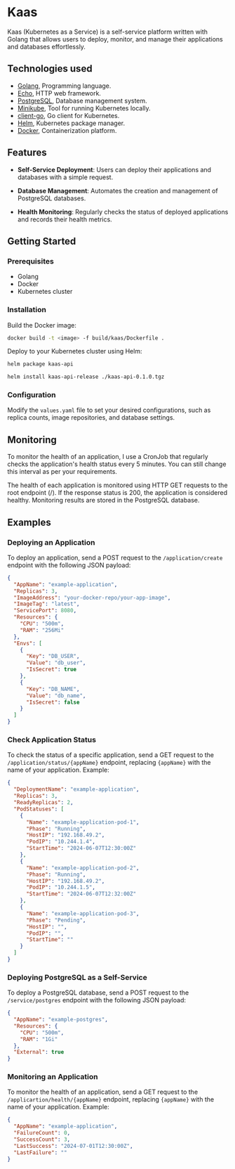 # Kaas

Kaas (Kubernetes as a Service) is a self-service platform written with Golang that allows users to deploy, monitor, and
manage their applications and databases effortlessly.

## Technologies used

- [Golang](https://golang.org/), Programming language.
- [Echo](https://echo.labstack.com/), HTTP web framework.
- [PostgreSQL](https://www.postgresql.org/), Database management system.
- [Minikube](https://minikube.sigs.k8s.io/docs/), Tool for running Kubernetes locally.
- [client-go](https://github.com/kubernetes/client-go), Go client for Kubernetes.
- [Helm](https://helm.sh/), Kubernetes package manager.
- [Docker](https://www.docker.com/), Containerization platform.

## Features

- **Self-Service Deployment**: Users can deploy their applications and databases with a simple request.

- **Database Management**: Automates the creation and management of PostgreSQL databases.

- **Health Monitoring**: Regularly checks the status of deployed applications and records their health metrics.

## Getting Started

### Prerequisites

- Golang
- Docker
- Kubernetes cluster

### Installation

Build the Docker image:

```sh
docker build -t <image> -f build/kaas/Dockerfile .
 ```

Deploy to your Kubernetes cluster using Helm:

```sh
helm package kaas-api
 ```

```sh
helm install kaas-api-release ./kaas-api-0.1.0.tgz
 ```

### Configuration

Modify the `values.yaml` file to set your desired configurations, such as replica counts, image repositories, and
database settings.

## Monitoring

To monitor the health of an application, I use a CronJob that regularly checks the application's health status every 5
minutes. You can still change this interval as per your requirements.

The health of each application is monitored using HTTP GET requests to the root endpoint (/). If the response status is
200, the application is considered healthy. Monitoring results are stored in the PostgreSQL database.

## Examples

### Deploying an Application

To deploy an application, send a POST request to the `/application/create` endpoint with the following JSON payload:

```json
{
  "AppName": "example-application",
  "Replicas": 3,
  "ImageAddress": "your-docker-repo/your-app-image",
  "ImageTag": "latest",
  "ServicePort": 8080,
  "Resources": {
    "CPU": "500m",
    "RAM": "256Mi"
  },
  "Envs": [
    {
      "Key": "DB_USER",
      "Value": "db_user",
      "IsSecret": true
    },
    {
      "Key": "DB_NAME",
      "Value": "db_name",
      "IsSecret": false
    }
  ]
}
```

### Check Application Status

To check the status of a specific application, send a GET request to the `/application/status/{appName}` endpoint,
replacing `{appName}` with the name of your application. Example:

```json
{
  "DeploymentName": "example-application",
  "Replicas": 3,
  "ReadyReplicas": 2,
  "PodStatuses": [
    {
      "Name": "example-application-pod-1",
      "Phase": "Running",
      "HostIP": "192.168.49.2",
      "PodIP": "10.244.1.4",
      "StartTime": "2024-06-07T12:30:00Z"
    },
    {
      "Name": "example-application-pod-2",
      "Phase": "Running",
      "HostIP": "192.168.49.2",
      "PodIP": "10.244.1.5",
      "StartTime": "2024-06-07T12:32:00Z"
    },
    {
      "Name": "example-application-pod-3",
      "Phase": "Pending",
      "HostIP": "",
      "PodIP": "",
      "StartTime": ""
    }
  ]
}

```

### Deploying PostgreSQL as a Self-Service

To deploy a PostgreSQL database, send a POST request to the `/service/postgres` endpoint with the following JSON
payload:

```json
{
  "AppName": "example-postgres",
  "Resources": {
    "CPU": "500m",
    "RAM": "1Gi"
  },
  "External": true
}

```

### Monitoring an Application

To monitor the health of an application, send a GET request to the `/applicartion/health/{appName}` endpoint,
replacing `{appName}`
with the name of your application. Example:

```json
{
  "AppName": "example-application",
  "FailureCount": 0,
  "SuccessCount": 3,
  "LastSuccess": "2024-07-01T12:30:00Z",
  "LastFailure": ""
}

```

